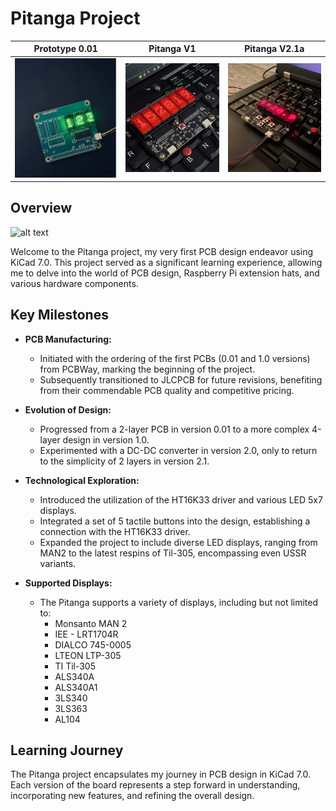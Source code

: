 

# Pitanga Project


Prototype 0.01            |  Pitanga V1 |  Pitanga V2.1a
:-------------------------:|:-------------------------:|:-------------------------:
![Alt text](photo/jpeg/photo_5352913656670706168_y.jpeg)  |  ![Alt text](<photo/jpeg/photo_5467480294383800560_y.jpg>)  | ![Alt text](<photo/jpeg/IMG_4559 2.jpeg>)

<!-- # Prototype A 
```LTP-305G```
![Alt text](photo/jpeg/photo_5352913656670706168_y.jpeg)
![Alt text](photo/jpeg/photo_5352913656670706159_y.jpeg) 
# First version 
```ALS340A1 installed``` 
![Alt text](<photo/jpeg/IMG_4408 2.jpeg>)
![Alt text](<photo/jpeg/IMG_4409 2.jpeg>)
![Alt text](<photo/jpeg/IMG_4431 2.jpeg>)
Als340A1 and ALS340A
![Alt text](<photo/jpeg/IMG_4410 2.jpeg>)
ALS340A, ALS230A1, LTP305R, LTP305G
![Alt text](<photo/jpeg/IMG_4414 2.jpeg>)
ALS340A1
![Alt text](<photo/jpeg/IMG_4426 2.jpeg>)
# Version 2.1a
```LTP 305R```
![Alt text](<photo/jpeg/IMG_4559 2.jpeg>) -->



## Overview
![alt text](PitangaBlender/render/render.gif)

Welcome to the Pitanga project, my very first PCB design endeavor using KiCad 7.0. This project served as a significant learning experience, allowing me to delve into the world of PCB design, Raspberry Pi extension hats, and various hardware components.

## Key Milestones

- **PCB Manufacturing:**
  - Initiated with the ordering of the first PCBs (0.01 and 1.0 versions) from PCBWay, marking the beginning of the project.
  - Subsequently transitioned to JLCPCB for future revisions, benefiting from their commendable PCB quality and competitive pricing.

- **Evolution of Design:**
  - Progressed from a 2-layer PCB in version 0.01 to a more complex 4-layer design in version 1.0.
  - Experimented with a DC-DC converter in version 2.0, only to return to the simplicity of 2 layers in version 2.1.

- **Technological Exploration:**
  - Introduced the utilization of the HT16K33 driver and various LED 5x7 displays.
  - Integrated a set of 5 tactile buttons into the design, establishing a connection with the HT16K33 driver.
  - Expanded the project to include diverse LED displays, ranging from MAN2 to the latest respins of Til-305, encompassing even USSR variants.

-  **Supported Displays:**

    - The Pitanga  supports a variety of displays, including but not limited to:
        - Monsanto MAN 2
        - IEE - LRT1704R
        - DIALCO 745-0005
        - LTEON LTP-305
        - TI Til-305
        - ALS340A
        - ALS340A1
        - 3LS340
        - 3LS363
        - AL104
        <!-- ![Alt text w](<photo/jpeg/IMG_4414 2.jpeg> ) -->
## Learning Journey

The Pitanga project encapsulates my journey in PCB design in KiCad 7.0. 
Each version of the board represents a step forward in understanding, incorporating new features, and refining the overall design.

